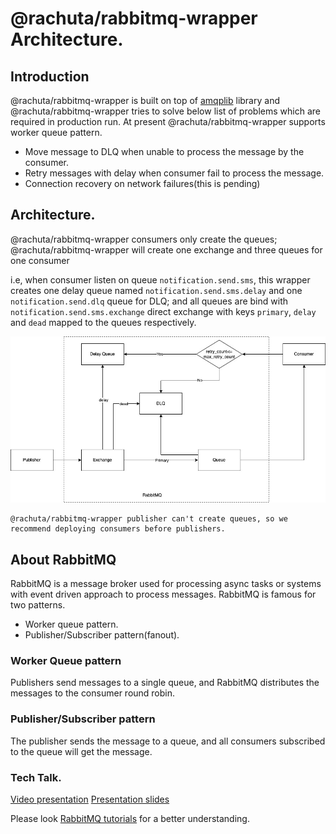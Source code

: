 # @rachuta/rabbitmq-wrapper Architecture.
## Introduction
@rachuta/rabbitmq-wrapper is built on top of [amqplib][1] library and @rachuta/rabbitmq-wrapper tries to solve below list of problems which are required in production run. At present @rachuta/rabbitmq-wrapper supports worker queue pattern.

* Move message to DLQ when unable to process the message by the consumer.
* Retry messages with delay when consumer fail to process the message.
* Connection recovery on network failures(this is pending)

## Architecture.
@rachuta/rabbitmq-wrapper consumers only create the queues; @rachuta/rabbitmq-wrapper will create one exchange and three queues for one consumer

i.e, when consumer listen on queue `notification.send.sms`, this wrapper creates one delay queue named `notification.send.sms.delay` and one `notification.send.dlq` queue for DLQ; and all queues are bind with `notification.send.sms.exchange` direct exchange with keys `primary`, `delay` and `dead` mapped to the queues respectively.

![](images/RabbitMQ.jpg)

```Note
@rachuta/rabbitmq-wrapper publisher can't create queues, so we recommend deploying consumers before publishers.
```
## About RabbitMQ

RabbitMQ is a message broker used for processing async tasks or systems with event driven approach to process messages. RabbitMQ is famous for two patterns.

* Worker queue pattern.
* Publisher/Subscriber pattern(fanout).

### Worker Queue pattern
Publishers send messages to a single queue, and RabbitMQ distributes the messages to the consumer round robin.

### Publisher/Subscriber pattern
The publisher sends the message to a queue, and all consumers subscribed to the queue will get the message.


### Tech Talk.

[Video presentation][3]
[Presentation slides][4]

Please look [RabbitMQ tutorials][2] for a better understanding.

[1]: https://github.com/amqp-node/amqplib
[2]: https://www.rabbitmq.com/getstarted.html
[3]: https://drive.google.com/file/d/15Zi1wAZ5oM-UrsCTcLjvPhlxcriM-AKB/view?usp=sharing
[4]: https://docs.google.com/presentation/d/1mX4c5-HJTSKm7oF0ZuMLxltZOAV9i3E4ZD3-7aq2lMU/edit?usp=sharing
